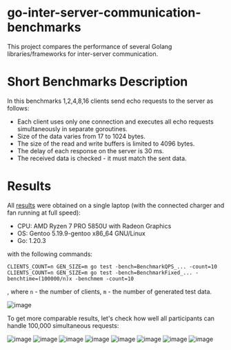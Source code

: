 # go-inter-server-communication-benchmarks
This project compares the performance of several Golang libraries/frameworks for
inter-server communication.

# Short Benchmarks Description
In this benchmarks 1,2,4,8,16 clients send echo requests to the server as
follows:
- Each client uses only one connection and executes all echo requests
  simultaneously in separate goroutines.
- Size of the data varies from 17 to 1024 bytes.
- The size of the read and write buffers is limited to 4096 bytes.
- The delay of each response on the server is 30 ms.
- The received data is checked - it must match the sent data.

# Results
All [results](results) were obtained on a single laptop (with the connected 
charger and fan running at full speed):
- CPU: AMD Ryzen 7 PRO 5850U with Radeon Graphics
- OS: Gentoo 5.19.9-gentoo x86_64 GNU/Linux
- Go: 1.20.3

with the following commands:
```
CLIENTS_COUNT=n GEN_SIZE=m go test -bench=BenchmarkQPS_... -count=10
CLIENTS_COUNT=n GEN_SIZE=m go test -bench=BenchmarkFixed_... -benchtime=(100000/n)x -benchmem -count=10
```
, where `n` - the number of clients, `m` - the number of generated test data.


![image](results/qps/img/qps.png)

To get more comparable results, let's check how well all participants can 
handle 100,000 simultaneous requests:

![image](results/fixed/img/ns.png)
![image](results/fixed/img/cop.png)
![image](results/fixed/img/max.png)
![image](results/fixed/img/med.png)
![image](results/fixed/img/min.png)
![image](results/fixed/img/p99.png)
![image](results/fixed/img/b.png)
![image](results/fixed/img/allocs.png)
